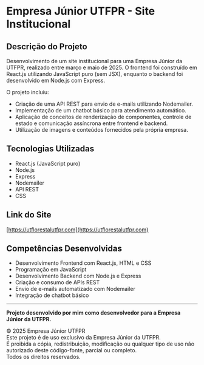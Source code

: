 # Empresa Júnior UTFPR - Site Institucional

## Descrição do Projeto

Desenvolvimento de um site institucional para uma Empresa Júnior da UTFPR, realizado entre março e maio de 2025. O frontend foi construído em React.js utilizando JavaScript puro (sem JSX), enquanto o backend foi desenvolvido em Node.js com Express.

O projeto incluiu:

- Criação de uma API REST para envio de e-mails utilizando Nodemailer.
- Implementação de um chatbot básico para atendimento automático.
- Aplicação de conceitos de renderização de componentes, controle de estado e comunicação assíncrona entre frontend e backend.
- Utilização de imagens e conteúdos fornecidos pela própria empresa.

## Tecnologias Utilizadas

- React.js (JavaScript puro)
- Node.js
- Express
- Nodemailer
- API REST
- CSS

## Link do Site

[https://utflorestalutfpr.com](https://utflorestalutfpr.com)

## Competências Desenvolvidas

- Desenvolvimento Frontend com React.js, HTML e CSS
- Programação em JavaScript
- Desenvolvimento Backend com Node.js e Express
- Criação e consumo de APIs REST
- Envio de e-mails automatizado com Nodemailer
- Integração de chatbot básico

---

**Projeto desenvolvido por mim como desenvolvedor para a Empresa Júnior da UTFPR.**

© 2025 Empresa Júnior UTFPR  
Este projeto é de uso exclusivo da Empresa Júnior da UTFPR.  
É proibida a cópia, redistribuição, modificação ou qualquer tipo de uso não autorizado deste código-fonte, parcial ou completo.  
Todos os direitos reservados.


